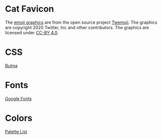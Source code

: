 # Cat Favicon
The [emoji graphics](https://github.com/twitter/twemoji/blob/master/assets/svg/1f431.svg) are from the open source project [Twemoji](https://twemoji.twitter.com/). The graphics are copyright 2020 Twitter, Inc and other contributors. The graphics are licensed under [CC-BY 4.0](https://creativecommons.org/licenses/by/4.0/).
# CSS
[Bulma](https://bulma.io)
# Fonts
[Google Fonts](https://fonts.google.com)
# Colors
[Palette List](https://palettelist.com)
